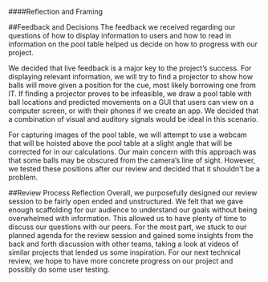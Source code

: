 ####Reflection and Framing

##Feedback and Decisions
The feedback we received regarding our questions of how to display information to users and how to read in information on the pool table helped us decide on how to progress with our project.  

We decided that live feedback is a major key to the project’s success. For displaying relevant information, we will try to find a projector to show how balls will move given a position for the cue, most likely borrowing one from IT.  If finding a projector proves to be infeasible, we draw a pool table with ball locations and predicted movements on a GUI that users can view on a computer screen, or with their phones if we create an app. We decided that a combination of visual and auditory signals would be ideal in this scenario. 

For capturing images of the pool table, we will attempt to use a webcam that will be hoisted above the pool table at a slight angle that will be corrected for in our calculations. Our main concern with this approach was that some balls may be obscured from the camera’s line of sight. However, we tested these positions after our review and decided that it shouldn't be a problem. 

##Review Process Reflection
Overall, we purposefully designed our review session to be fairly open ended and unstructured. We felt that we gave enough scaffolding for our audience to understand our goals without being overwhelmed with information. This allowed us to have plenty of time to discuss our questions with our peers.  For the most part, we stuck to our planned agenda for the review session and gained some insights from the back and forth discussion with other teams, taking a look at videos of similar projects that lended us some inspiration. For our next technical review, we hope to have more concrete progress on our project and possibly do some user testing. 
